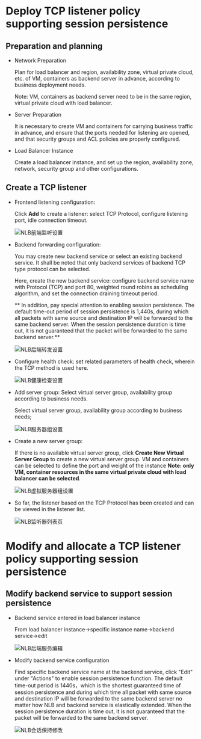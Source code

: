 # Deploy TCP listener policy supporting session persistence

## Preparation and planning

- Network Preparation

  Plan for load balancer and region, availability zone, virtual private cloud, etc. of VM, containers as backend server in advance, according to business deployment needs.
	
  Note: VM, containers as backend server need to be in the same region, virtual private cloud with load balancer.

- Server Preparation

  It is necessary to create VM and containers for carrying business traffic in advance, and ensure that the ports needed for listening are opened, and that security groups and ACL policies are properly configured.

- Load Balancer Instance

  Create a load balancer instance, and set up the region, availability zone, network, security group and other configurations.

## Create a TCP listener

- Frontend listening configuration:
	
  Click **Add** to create a listener: select TCP Protocol, configure listening port, idle connection timeout.

  ![NLB前端监听设置](../../../../image/Networking/NLB/NLB-022.png)

- Backend forwarding configuration:

  You may create new backend service or select an existing backend service. It shall be noted that only backend services of backend TCP type protocol can be selected.
	
  Here, create the new backend service: configure backend service name with Protocol (TCP) and port 80, weighted round robins as scheduling algorithm, and set the connection draining timeout period.

  ** In addition, pay special attention to enabling session persistence. The default time-out period of session persistence is 1,440s, during which all packets with same source and destination IP will be forwarded to the same backend server. When the session persistence duration is time out, it is not guaranteed that the packet will be forwarded to the same backend server.**

  ![NLB后端转发设置](../../../../image/Networking/NLB/NLB-023.png)

- Configure health check: set related parameters of health check, wherein the TCP method is used here.

  ![NLB健康检查设置](../../../../image/Networking/NLB/NLB-029.png)

- Add server group: Select virtual server group, availability group according to business needs.

  Select virtual server group, availability group according to business needs;

  ![NLB服务器组设置](../../../../image/Networking/NLB/NLB-030.png)

- Create a new server group:
  
  If there is no available virtual server group, click **Create New Virtual Server Group** to create a new virtual server group. VM and containers can be selected to define the port and weight of the instance **Note: only VM, container resources in the same virtual private cloud with load balancer can be selected**.

  ![NLB虚拟服务器组设置](../../../../image/Networking/NLB/NLB-079.png)

- So far, the listener based on the TCP Protocol has been created and can be viewed in the listener list.

  ![NLB监听器列表页](../../../../image/Networking/NLB/NLB-057.png)

# Modify and allocate a TCP listener policy supporting session persistence

## Modify backend service to support session persistence

- Backend service entered in load balancer instance

  From load balancer instance->specific instance name->backend service->edit
  
  ![NLB后端服务编辑](../../../../image/Networking/NLB/NLB-BackEditEntrance.png)

- Modify backend service configuration

  Find specific backend service name at the backend service, click "Edit" under "Actions" to enable session persistence function. The default time-out period is 1440s，which is the shortest guaranteed time of session persistence and during which time all packet with same source and destination IP will be forwarded to the same backend server no matter how NLB and backend service is elastically extended. When the session persistence duration is time out, it is not guaranteed that the packet will be forwarded to the same backend server.

  ![NLB会话保持修改](../../../../image/Networking/NLB/NLB-BackSessionSticky.png)


